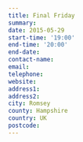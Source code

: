 ```yaml
---
title: Final Friday
summary: 
date: 2015-05-29
start-time: '19:00'
end-time: '20:00'
end-date: 
contact-name: 
email: 
telephone: 
website: 
address1: 
address2: 
city: Romsey
county: Hampshire
country: UK
postcode: 
---
```

